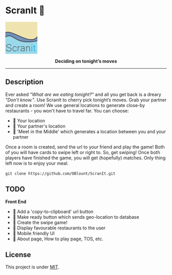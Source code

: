# **ScranIt :fork_and_knife:**

<img height=100 src="https://github.com/OBlount/ScranIt/blob/main/client/src/assets/logo.png" align="center"/>

<p align="center">
  <strong>Deciding on tonight’s moves</strong>
</p>

---

## Description

Ever asked _"What are we eating tonight?"_ and all you get back is a dreary _"Don't know."_. Use ScranIt to cherry pick tonight’s moves.
Grab your partner and create a room! We use general locations to generate close-by restaurants - you won't have to travel far. You can choose:

-   :pushpin: Your location
-   :pushpin: Your partner's location
-   :pushpin: 'Meet in the Middle' which generates a location between you and your partner

Once a room is created, send the url to your friend and play the game! Both of you will have cards to swipe left or right to. So, get swiping!
Once both players have finished the game, you will get (hopefully) matches. Only thing left now is to enjoy your meal.

`git clone https://github.com/OBlount/ScranIt.git`

## TODO

**Front End**

-   :pushpin: Add a 'copy-to-clipboard' url button
-   :pushpin: Make ready button which sends geo-location to database
-   :pushpin: Create the swipe game!
-   :pushpin: Display favourable restaurants to the user
-   :pushpin: Mobile friendly UI
-   :pushpin: About page, How to play page, TOS, etc.

## License

This project is under [MIT](https://choosealicense.com/licenses/mit/).
